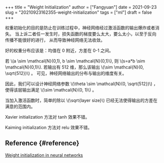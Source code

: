 +++
title = "Weight Initialization"
author = ["Fangyuan"]
date = 2021-09-23
slug = "20210923162355-weight-initialization"
tags = ["ml"]
draft = false
+++

权重初始化的目的是防止在训练过程中，神经网络经过激活函数的输出爆炸或者消失。
当上诉二者任一发生时，损失函数的梯度要么太大，要么太小，以至于反向传播不能很好的进行，
从而导致神经网络无法收敛。

好的权重分布应该是：均值在 0 附近，方差在 0-1 之间。

若 \\(a \sim \mathcal{N}(0,1), b \sim \mathcal{N}(0,1)\\), 则 \\(s=a\*b \sim \mathcal{N}(0,1)\\).
若输出有 512 维，那么该输出 \\(\sim \mathcal{N}(0, \sqrt{512})\\) 。
可见，神经网络输出的分布与输出的维度有关。

因此，我们可以设计神经网络参数 \\(\theta \sim \mathcal{N}(0, \sqrt{512})\\) ，
使得该层输出满足 \\(\sim \mathcal{N}(0, 1)\\) 。

当加入激活函数时，简单的除以 \\(\sqrt{layer size}\\) 已经无法使得输出的方差在满意的范围内。

Xavier initialization 方法对 tanh 效果不错。

Kaiming initialization 方法对 relu 效果不错。


## Reference {#reference}

[Weight initialization in neural networks](https://towardsdatascience.com/weight-initialization-in-neural-networks-a-journey-from-the-basics-to-kaiming-954fb9b47c79)
